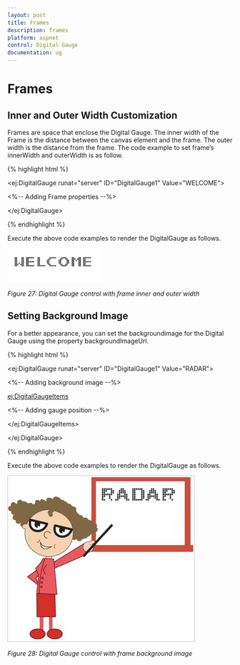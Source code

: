 ```yaml
---
layout: post
title: Frames
description: frames
platform: aspnet
control: Digital Gauge
documentation: ug
---
```


# Frames

## Inner and Outer Width Customization

Frames are space that enclose the Digital Gauge. The inner width of the Frame is the distance between the canvas element and the frame. The outer width is the distance from the frame. The code example to set frame’s innerWidth and outerWidth is as follow. 

{% highlight html %}

<ej:DigitalGauge runat="server" ID="DigitalGauge1" Value="WELCOME">

<%-- Adding Frame properties --%>

<Frame InnerWidth="6" OuterWidth="10"/>



</ej:DigitalGauge>

{% endhighlight %}

Execute the above code examples to render the DigitalGauge as follows.



![](Frames_images/Frames_img1.png)

_Figure 27: Digital Gauge control with frame inner and outer width_



## Setting Background Image

For a better appearance, you can set the backgroundimage for the Digital Gauge using the property backgroundImageUrl. 



{% highlight html %}

<ej:DigitalGauge runat="server" ID="DigitalGauge1" Value="RADAR">

<%-- Adding background image --%>

<Frame BackgroundImageUrl="../Content/images/gauge/board3.jpg"/>

<Items>



<ej:DigitalGaugeItems>



<%-- Adding gauge position --%>



<Position X="80" Y="10"/>



</ej:DigitalGaugeItems>



</Items>

</ej:DigitalGauge>

{% endhighlight %}

Execute the above code examples to render the DigitalGauge as follows.





![](Frames_images/Frames_img2.png)



_Figure 28: Digital Gauge control with frame background image_

